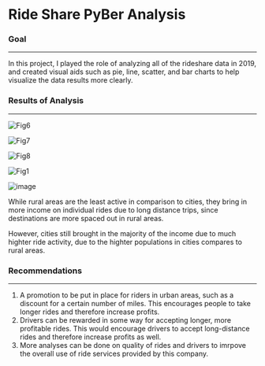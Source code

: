 # Ride Share PyBer Analysis

### Goal
_________________________________________________________________________________________________________________________________________________________________________
In this project, I played the role of analyzing all of the rideshare data in 2019, and created visual aids such as pie, line, scatter, and bar charts to help visualize the data results more clearly.
### Results of Analysis
_________________________________________________________________________________________________________________________________________________________________________
![Fig6](https://user-images.githubusercontent.com/111723067/193152772-31b3a011-dce2-45f1-b2d5-21dba2aaa44a.png)

![Fig7](https://user-images.githubusercontent.com/111723067/193153173-3dac6b9e-8062-47f1-b2ba-0f068da04ac9.png)

![Fig8](https://user-images.githubusercontent.com/111723067/193152787-e6fb10ba-01b9-4ed2-844f-1d1e94a022de.png)


![Fig1](https://user-images.githubusercontent.com/111723067/193152795-486df051-5fa3-486d-ace0-b68422cc7a49.png)

![image](https://user-images.githubusercontent.com/111723067/193152924-b585ff1f-2341-4367-8d95-79d8b166e3c0.png)


While rural areas are the least active in comparison to cities, they bring in more income on individual rides due to long distance trips, since destinations are more spaced out in rural areas. 

However, cities still brought in the majority of the income due to much highter ride activity, due to the highter populations in cities compares to rural areas. 

### Recommendations
_________________________________________________________________________________________________________________________________________________________________________
1. A promotion to be put in place for riders in urban areas, such as a discount for a certain number of miles. This encourages people to take longer rides and therefore increase profits. 
2. Drivers can be rewarded in some way for accepting longer, more profitable rides. This would encourage drivers to accept long-distance rides and therefore increase profits as well. 
3. More analyses can be done on quality of rides and drivers to imrpove the overall use of ride services provided by this company. 
